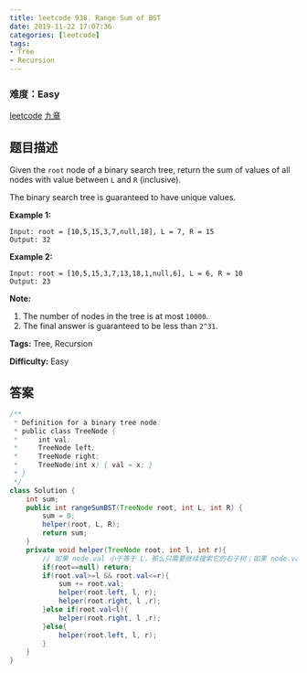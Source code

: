 ```yaml
---
title: leetcode 938. Range Sum of BST
date: 2019-11-22 17:07:36
categories: [leetcode]
tags:
- Tree
- Recursion
---
```

### 难度：Easy

<a href="https://leetcode.com/problems/range-sum-of-bst/">leetcode</a>
<a href="https://www.jiuzhang.com/solution/range-sum-of-bst/">九章</a>
## 题目描述
Given the `root` node of a binary search tree, return the sum of values of all
nodes with value between `L` and `R` (inclusive).

The binary search tree is guaranteed to have unique values.



**Example 1:**
        
    Input: root = [10,5,15,3,7,null,18], L = 7, R = 15
    Output: 32
    

**Example 2:**
        
    Input: root = [10,5,15,3,7,13,18,1,null,6], L = 6, R = 10
    Output: 23
    



**Note:**

  1. The number of nodes in the tree is at most `10000`.
  2. The final answer is guaranteed to be less than `2^31`.


**Tags:** Tree, Recursion

**Difficulty:** Easy
## 答案
<!--more-->
```java
/**
 * Definition for a binary tree node.
 * public class TreeNode {
 *     int val;
 *     TreeNode left;
 *     TreeNode right;
 *     TreeNode(int x) { val = x; }
 * }
 */
class Solution {
    int sum;
    public int rangeSumBST(TreeNode root, int L, int R) {
        sum = 0;
        helper(root, L, R);
        return sum;
    }
    private void helper(TreeNode root, int l, int r){
        // 如果 node.val 小于等于 L，那么只需要继续搜索它的右子树；如果 node.val 大于等于 R，那么只需要继续搜索它的左子树；如果 node.val 在区间 (L, R) 中，则需要搜索它的所有子树
        if(root==null) return;
        if(root.val>=l && root.val<=r){
            sum += root.val;
            helper(root.left, l, r);
            helper(root.right, l ,r);
        }else if(root.val<l){
            helper(root.right, l ,r);
        }else{
            helper(root.left, l, r);
        }        
    }
}
```